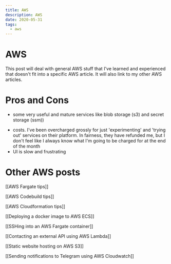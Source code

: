 ```yaml
---
title: AWS
description: AWS
date: 2020-05-31
tags:
  - aws
---
```


# AWS
This post will deal with general AWS stuff that I've learned and experienced that doesn't fit into a specific AWS article. It will also link to my other AWS articles.

# Pros and Cons
+ some very useful and mature services like blob storage (s3) and secret storage (ssm))
- costs. I've been overcharged grossly for just 'experimenting' and 'trying out' services on their platform. In fairness, they have refunded me, but I don't feel like I always know what I'm going to be charged for at the end of the month
- UI is slow and frustrating 


# Other AWS posts

[[AWS Fargate tips]]

[[AWS Codebuild tips]]

[[AWS Cloudformation tips]]

[[Deploying a docker image to AWS ECS]]

[[SSHing into an AWS Fargate container]]

[[Contacting an external API using AWS Lambda]]

[[Static website hosting on AWS S3]]

[[Sending notifications to Telegram using AWS Cloudwatch]]